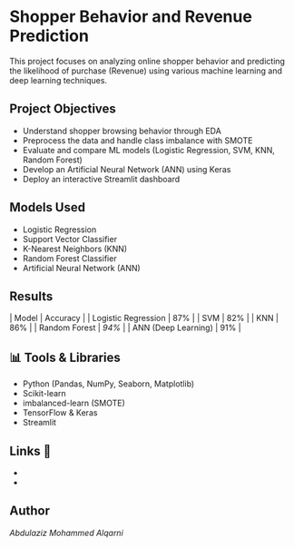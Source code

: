 #  Shopper Behavior and Revenue Prediction

This project focuses on analyzing online shopper behavior and predicting the likelihood of purchase (Revenue) using various machine learning and deep learning techniques.

##  Project Objectives
- Understand shopper browsing behavior through EDA
- Preprocess the data and handle class imbalance with SMOTE
- Evaluate and compare ML models (Logistic Regression, SVM, KNN, Random Forest)
- Develop an Artificial Neural Network (ANN) using Keras
- Deploy an interactive Streamlit dashboard

##  Models Used
- Logistic Regression
- Support Vector Classifier
- K-Nearest Neighbors (KNN)
- Random Forest Classifier
- Artificial Neural Network (ANN)

##  Results
| Model                  | Accuracy |
| Logistic Regression    | 87%      |
| SVM                    | 82%      |
| KNN                    | 86%      |
| Random Forest          | *94%*    |
| ANN (Deep Learning)    | 91%      |

## 📊 Tools & Libraries
- Python (Pandas, NumPy, Seaborn, Matplotlib)
- Scikit-learn
- imbalanced-learn (SMOTE)
- TensorFlow & Keras
- Streamlit

##  Links 🔗
-  
-  

##  Author
*Abdulaziz Mohammed Alqarni*
